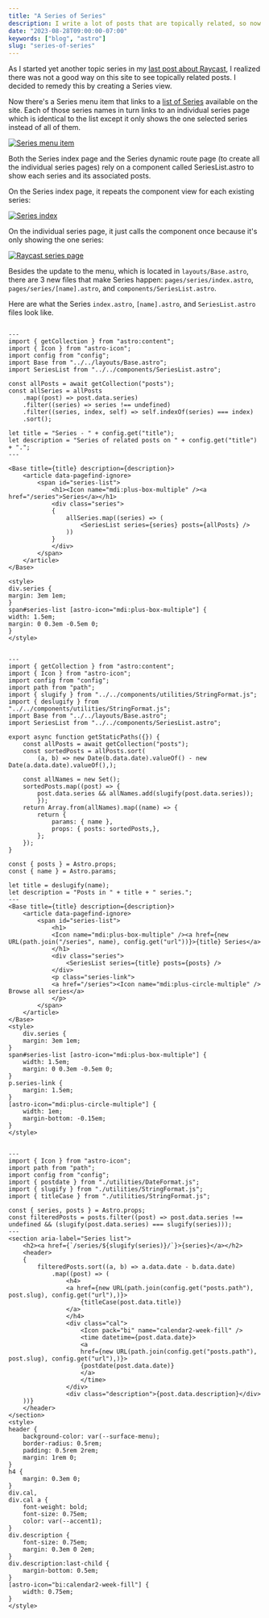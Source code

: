 ```yaml
---
title: "A Series of Series"
description: I write a lot of posts that are topically related, so now I can lump posts together in a series.
date: "2023-08-28T09:00:00-07:00"
keywords: ["blog", "astro"]
slug: "series-of-series"
---
```


As I started yet another topic series in my [last post about Raycast](https://scottwillsey.com/raycasting/), I realized there was not a good way on this site to see topically related posts. I decided to remedy this by creating a Series view.

Now there's a Series menu item that links to a [list of Series](https://scottwillsey.com/series/) available on the site. Each of those series names in turn links to an individual series page which is identical to the list except it only shows the one selected series instead of all of them.

[![Series menu item](../../assets/images/posts/SeriesMenuOption-53365F54-B543-4250-951B-96724AA21BB9.png)](/images/posts/SeriesMenuOption-53365F54-B543-4250-951B-96724AA21BB9.png)

Both the Series index page and the Series dynamic route page (to create all the individual series pages) rely on a component called SeriesList.astro to show each series and its associated posts.

On the Series index page, it repeats the component view for each existing series:

[![Series index](../../assets/images/posts/SeriesList-E3901C05-812E-4399-8615-F73FA46A222C.png)](/images/posts/SeriesList-E3901C05-812E-4399-8615-F73FA46A222C.png)

On the individual series page, it just calls the component once because it's only showing the one series:

[![Raycast series page](../../assets/images/posts/RaycastSeries-5994E4D3-7E86-4533-8A31-B4958A16173E.png)](/images/posts/RaycastSeries-5994E4D3-7E86-4533-8A31-B4958A16173E.png)

Besides the update to the menu, which is located in `layouts/Base.astro`, there are 3 new files that make Series happen: `pages/series/index.astro`, `pages/series/[name].astro`, and `components/SeriesList.astro`.

Here are what the Series `index.astro`, `[name].astro`, and `SeriesList.astro` files look like.

```astro title="series/index.astro"

---
import { getCollection } from "astro:content";
import { Icon } from "astro-icon";
import config from "config";
import Base from "../../layouts/Base.astro";
import SeriesList from "../../components/SeriesList.astro";

const allPosts = await getCollection("posts");
const allSeries = allPosts
	.map((post) => post.data.series)
	.filter((series) => series !== undefined)
	.filter((series, index, self) => self.indexOf(series) === index)
	.sort();

let title = "Series - " + config.get("title");
let description = "Series of related posts on " + config.get("title") + ".";
---

<Base title={title} description={description}>
	<article data-pagefind-ignore>
		<span id="series-list">
			<h1><Icon name="mdi:plus-box-multiple" /><a href="/series">Series</a></h1>
			<div class="series">
			{
				allSeries.map((series) => (
					<SeriesList series={series} posts={allPosts} />
				))
			}
			</div>
		</span>
	</article>
</Base>

<style>
div.series {
margin: 3em 1em;
}
span#series-list [astro-icon="mdi:plus-box-multiple"] {
width: 1.5em;
margin: 0 0.3em -0.5em 0;
}
</style>
```  
  
```astro title="[name].astro"

---
import { getCollection } from "astro:content";
import { Icon } from "astro-icon";
import config from "config";
import path from "path";
import { slugify } from "../../components/utilities/StringFormat.js";
import { deslugify } from "../../components/utilities/StringFormat.js";
import Base from "../../layouts/Base.astro";
import SeriesList from "../../components/SeriesList.astro";

export async function getStaticPaths({}) {
	const allPosts = await getCollection("posts");
	const sortedPosts = allPosts.sort(
		(a, b) => new Date(b.data.date).valueOf() - new Date(a.data.date).valueOf(),);

	const allNames = new Set();
	sortedPosts.map((post) => {
		post.data.series && allNames.add(slugify(post.data.series));
		});
	return Array.from(allNames).map((name) => {
		return {
			params: { name },
			props: { posts: sortedPosts,},
		};
	});
}

const { posts } = Astro.props;
const { name } = Astro.params;

let title = deslugify(name);
let description = "Posts in " + title + " series.";
---
<Base title={title} description={description}>
	<article data-pagefind-ignore>
		<span id="series-list">
			<h1>
			<Icon name="mdi:plus-box-multiple" /><a href={new URL(path.join("/series", name), config.get("url"))}>{title} Series</a>
			</h1>
			<div class="series">
				<SeriesList series={title} posts={posts} />
			</div>
			<p class="series-link">
			<a href="/series"><Icon name="mdi:plus-circle-multiple" /> Browse all series</a>
			</p>
		</span>
	</article>
</Base>
<style>
	div.series {
	margin: 3em 1em;
}
span#series-list [astro-icon="mdi:plus-box-multiple"] {
	width: 1.5em;
	margin: 0 0.3em -0.5em 0;
}
p.series-link {
	margin: 1.5em;
}
[astro-icon="mdi:plus-circle-multiple"] {
	width: 1em;
	margin-bottom: -0.15em;
}
</style>
```  
  
```astro title="SeriesList.astro"

---
import { Icon } from "astro-icon";
import path from "path";
import config from "config";
import { postdate } from "./utilities/DateFormat.js";
import { slugify } from "./utilities/StringFormat.js";
import { titleCase } from "./utilities/StringFormat.js";

const { series, posts } = Astro.props;
const filteredPosts = posts.filter((post) => post.data.series !== undefined && (slugify(post.data.series) === slugify(series)));
---
<section aria-label="Series list">
	<h2><a href={`/series/${slugify(series)}/`}>{series}</a></h2>
	<header>
	{
		filteredPosts.sort((a, b) => a.data.date - b.data.date)
			.map((post) => (
				<h4>
				<a href={new URL(path.join(config.get("posts.path"), post.slug), config.get("url"),)}>
					{titleCase(post.data.title)}
				</a>
				</h4>
				<div class="cal">
					<Icon pack="bi" name="calendar2-week-fill" />
					<time datetime={post.data.date}>
					<a
					href={new URL(path.join(config.get("posts.path"), post.slug), config.get("url"),)}>
					{postdate(post.data.date)}
					</a>
					</time>
				</div>
				<div class="description">{post.data.description}</div>
	))}
	</header>
</section>
<style>
header {
	background-color: var(--surface-menu);
	border-radius: 0.5rem;
	padding: 0.5rem 2rem;
	margin: 1rem 0;
}
h4 {
	margin: 0.3em 0;
}
div.cal,
div.cal a {
	font-weight: bold;
	font-size: 0.75em;
	color: var(--accent1);
}
div.description {
	font-size: 0.75em;
	margin: 0.3em 0 2em;
}
div.description:last-child {
	margin-bottom: 0.5em;
}
[astro-icon="bi:calendar2-week-fill"] {
	width: 0.75em;
}
</style>

```